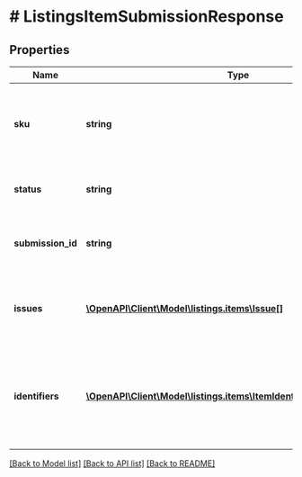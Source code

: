 # # ListingsItemSubmissionResponse

## Properties

Name | Type | Description | Notes
------------ | ------------- | ------------- | -------------
**sku** | **string** | A selling partner provided identifier for an Amazon listing. |
**status** | **string** | The status of the listings item submission. |
**submission_id** | **string** | The unique identifier of the listings item submission. |
**issues** | [**\OpenAPI\Client\Model\listings.items\Issue[]**](Issue.md) | Listings item issues related to the listings item submission. | [optional]
**identifiers** | [**\OpenAPI\Client\Model\listings.items\ItemIdentifiersByMarketplace[]**](ItemIdentifiersByMarketplace.md) | Identity attributes associated with the item in the Amazon catalog, such as the ASIN. | [optional]

[[Back to Model list]](../../README.md#models) [[Back to API list]](../../README.md#endpoints) [[Back to README]](../../README.md)
